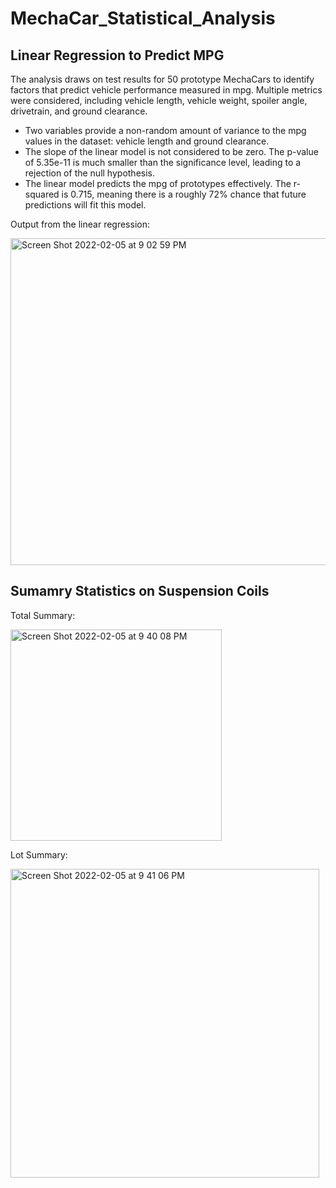 # MechaCar_Statistical_Analysis

## Linear Regression to Predict MPG
The analysis draws on test results for 50 prototype MechaCars to identify factors that predict vehicle performance measured in mpg. Multiple metrics were considered, including vehicle length, vehicle weight, spoiler angle, drivetrain, and ground clearance.

* Two variables provide a non-random amount of variance to the mpg values in the dataset: vehicle length and ground clearance.
* The slope of the linear model is not considered to be zero. The p-value of 5.35e-11 is much smaller than the significance level, leading to a rejection of the null hypothesis.
* The linear model predicts the mpg of prototypes effectively. The r-squared is 0.715, meaning there is a roughly 72% chance that future predictions will fit this model.

Output from the linear regression:

<img width="523" alt="Screen Shot 2022-02-05 at 9 02 59 PM" src="https://user-images.githubusercontent.com/91562577/152665211-1ebc6d76-db1c-4f6d-a42a-7fc0c5c71608.png">


## Sumamry Statistics on Suspension Coils

Total Summary:

<img width="338" alt="Screen Shot 2022-02-05 at 9 40 08 PM" src="https://user-images.githubusercontent.com/91562577/152665795-c30450dc-2e4b-4800-ad72-452712f7b4e3.png">

Lot Summary:

<img width="494" alt="Screen Shot 2022-02-05 at 9 41 06 PM" src="https://user-images.githubusercontent.com/91562577/152665809-8560d742-9158-4e35-9ff2-d7c50d7498e1.png">
